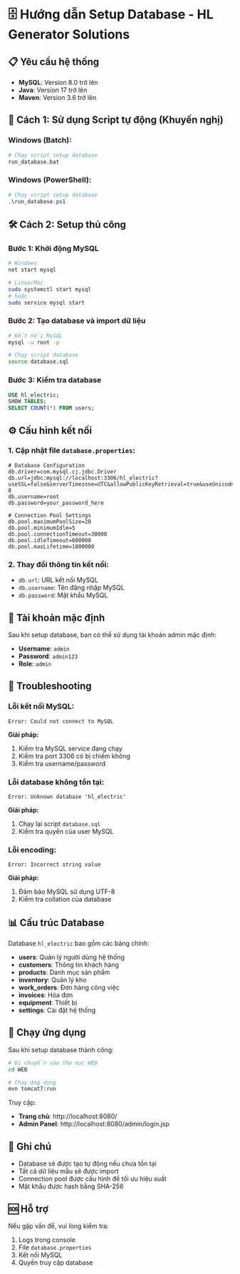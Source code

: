 # 🗄️ Hướng dẫn Setup Database - HL Generator Solutions

## 📋 Yêu cầu hệ thống

- **MySQL**: Version 8.0 trở lên
- **Java**: Version 17 trở lên
- **Maven**: Version 3.6 trở lên

## 🚀 Cách 1: Sử dụng Script tự động (Khuyến nghị)

### Windows (Batch):
```bash
# Chạy script setup database
run_database.bat
```

### Windows (PowerShell):
```powershell
# Chạy script setup database
.\run_database.ps1
```

## 🛠️ Cách 2: Setup thủ công

### Bước 1: Khởi động MySQL
```bash
# Windows
net start mysql

# Linux/Mac
sudo systemctl start mysql
# hoặc
sudo service mysql start
```

### Bước 2: Tạo database và import dữ liệu
```bash
# Kết nối MySQL
mysql -u root -p

# Chạy script database
source database.sql
```

### Bước 3: Kiểm tra database
```sql
USE hl_electric;
SHOW TABLES;
SELECT COUNT(*) FROM users;
```

## ⚙️ Cấu hình kết nối

### 1. Cập nhật file `database.properties`:
```properties
# Database Configuration
db.driver=com.mysql.cj.jdbc.Driver
db.url=jdbc:mysql://localhost:3306/hl_electric?useSSL=false&serverTimezone=UTC&allowPublicKeyRetrieval=true&useUnicode=true&characterEncoding=UTF-8
db.username=root
db.password=your_password_here

# Connection Pool Settings
db.pool.maximumPoolSize=20
db.pool.minimumIdle=5
db.pool.connectionTimeout=30000
db.pool.idleTimeout=600000
db.pool.maxLifetime=1800000
```

### 2. Thay đổi thông tin kết nối:
- `db.url`: URL kết nối MySQL
- `db.username`: Tên đăng nhập MySQL
- `db.password`: Mật khẩu MySQL

## 👤 Tài khoản mặc định

Sau khi setup database, bạn có thể sử dụng tài khoản admin mặc định:

- **Username**: `admin`
- **Password**: `admin123`
- **Role**: `admin`

## 🔧 Troubleshooting

### Lỗi kết nối MySQL:
```
Error: Could not connect to MySQL
```
**Giải pháp:**
1. Kiểm tra MySQL service đang chạy
2. Kiểm tra port 3306 có bị chiếm không
3. Kiểm tra username/password

### Lỗi database không tồn tại:
```
Error: Unknown database 'hl_electric'
```
**Giải pháp:**
1. Chạy lại script `database.sql`
2. Kiểm tra quyền của user MySQL

### Lỗi encoding:
```
Error: Incorrect string value
```
**Giải pháp:**
1. Đảm bảo MySQL sử dụng UTF-8
2. Kiểm tra collation của database

## 📊 Cấu trúc Database

Database `hl_electric` bao gồm các bảng chính:

- **users**: Quản lý người dùng hệ thống
- **customers**: Thông tin khách hàng
- **products**: Danh mục sản phẩm
- **inventory**: Quản lý kho
- **work_orders**: Đơn hàng công việc
- **invoices**: Hóa đơn
- **equipment**: Thiết bị
- **settings**: Cài đặt hệ thống

## 🚀 Chạy ứng dụng

Sau khi setup database thành công:

```bash
# Di chuyển vào thư mục WEB
cd WEB

# Chạy ứng dụng
mvn tomcat7:run
```

Truy cập:
- **Trang chủ**: http://localhost:8080/
- **Admin Panel**: http://localhost:8080/admin/login.jsp

## 📝 Ghi chú

- Database sẽ được tạo tự động nếu chưa tồn tại
- Tất cả dữ liệu mẫu sẽ được import
- Connection pool được cấu hình để tối ưu hiệu suất
- Mật khẩu được hash bằng SHA-256

## 🆘 Hỗ trợ

Nếu gặp vấn đề, vui lòng kiểm tra:
1. Logs trong console
2. File `database.properties`
3. Kết nối MySQL
4. Quyền truy cập database
